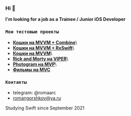 ### Hi 👋 
**I'm looking for a job as a Trainee / Junior iOS Developer**

### `Мои тестовые проекты`
- **<a href="https://github.com/romaarc/CatsAPI_MVVM_Combine">Кошки на MVVM + Combine</a>**\
- **<a href="https://github.com/romaarc/CatsAPI_MVVM_RxSwift">Кошки на MVVM + RxSwift</a>**\
- **<a href="https://github.com/romaarc/CatsAPI_MVVM">Кошки на MVVM</a>**\
- **<a href="https://github.com/romaarc/TestTaskRickAndMorty">Rick and Morty на VIPER</a>**\
- **<a href="https://github.com/romaarc/Photogram ">Photogram на MVP</a>**\
- **<a href="https://github.com/romaarc/TestTaskMovies">Фильмы на MVC</a>**

### `Контакты`
- telegram: @romaarc
- romangorshkov@ya.ru

Studying Swift since September 2021
